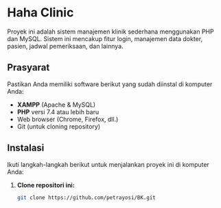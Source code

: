 # Haha Clinic

Proyek ini adalah sistem manajemen klinik sederhana menggunakan PHP dan MySQL. Sistem ini mencakup fitur login, manajemen data dokter, pasien, jadwal pemeriksaan, dan lainnya.

## Prasyarat
Pastikan Anda memiliki software berikut yang sudah diinstal di komputer Anda:
- **XAMPP** (Apache & MySQL)
- **PHP** versi 7.4 atau lebih baru
- Web browser (Chrome, Firefox, dll.)
- Git (untuk cloning repository)

## Instalasi
Ikuti langkah-langkah berikut untuk menjalankan proyek ini di komputer Anda:

1. **Clone repositori ini:**
   ```bash
   git clone https://github.com/petrayosi/BK.git
